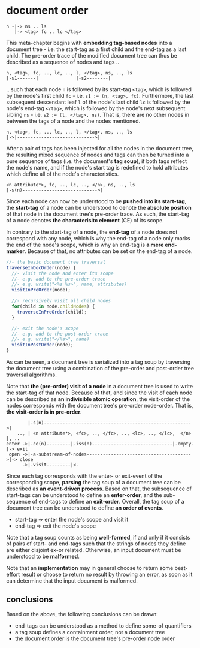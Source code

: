 
# document order

```
n -|-> ns .. ls
   |-> <tag> fc .. lc </tag>
```

This meta-chapter begins with **embedding tag-based nodes** into a document
tree - i.e. the start-tag as a first child and the end-tag as a last child.
The pre-order trace of the modified document tree can thus be described as
a sequence of nodes and tags ..

```
n, <tag>, fc, .., lc, .., l, </tag>, ns, .., ls
|-s1-------|              |-s2--------|
```

.. such that each node `n` is followed by its start-tag `<tag>`, which is
followed by the node's first child `fc` - i.e. `s1 := (n, <tag>, fc)`.
Furthermore, the last subsequent descendant leaf `l` of the node's last
child `lc` is followed by the node's end-tag `</tag>`, which is followed
by the node's next subsequent sibling `ns` - i.e. `s2 := (l, </tag>, ns)`.
That is, there are no other nodes in between the tags of a node and the
nodes mentioned.

```
n, <tag>, fc, .., lc, .., l, </tag>, ns, .., ls
|->|----------------------------->|
```

After a pair of tags has been injected for all the nodes in the document tree,
the resulting mixed sequence of nodes and tags can then be turned into a pure
sequence of tags (i.e. the document's **tag soup**), if both tags reflect the
node's name, and if the node's start tag is redefined to hold attributes which
define all of the node's characteristics.

```
<n attribute*>, fc, .., lc, .., </n>, ns, .., ls
|-s(n)---------------------------->|
```

Since each node can now be understood to be **pushed into its start-tag**, the
**start-tag** of a node can be understood to denote the **absolute position**
of that node in the document tree's pre-order trace. As such, the start-tag
of a node denotes **the characterisitc element** (CE) of its scope.

In contrary to the start-tag of a node, the **end-tag** of a node does not
correspond with any node, which is why the end-tag of a node only marks the
end of the node's scope, which is why an end-tag is **a mere end-marker**.
Because of that, no attributes can be set on the end-tag of a node.

```js
//- the basic document tree traversal
traverseInDocOrder(node) {
  //- visit the node and enter its scope
  //- e.g. add to the pre-order trace
  //- e.g. write("<%s %s>", name, attributes)
  visitInPreOrder(node);

  //- recursively visit all child nodes
  for(child in node.childNodes) {
    traverseInPreOrder(child);
  }

  //- exit the node's scope
  //- e.g. add to the post-order trace
  //- e.g. write("</%s>", name)
  visitInPostOrder(node);
}
```

As can be seen, a document tree is serialized into a tag soup by traversing
the document tree using a combination of the pre-order and post-order tree
traversal algorithms.

Note that **the (pre-order) visit of a node** in a document tree is used to
write the start-tag of that node. Because of that, and since the visit of each
node can be described as **an indivisible atomic operation**, the visit-order
of the nodes corresponds with the document tree's pre-order node-order. That
is, **the visit-order is in pre-order**.

```
        |-s(n)------------------------------------------------------->|
    .., | <n attribute*>, <fc>, .., </fc>, .., <lc>, .., </lc>,  </n> |, ..
enter ->|-ce(n)---------|-iss(n)------------------------------|-empty-|-> exit
 open ->|-a-substream-of-nodes--------------------------------------->|-> close
      ->|-visit---------|<-
```

Since each tag corresponds with the enter- or exit-event of the corresponding
scope, **parsing** the tag soup of a document tree can be described as
**an event-driven process**. Based on that, the subsequence of start-tags can
be understood to define an **enter-order**, and the sub-sequence of end-tags
to define an **exit-order**. Overall, the tag soup of a document tree can be
understood to define **an order of events**.

- start-tag => enter the node's scope and visit it
- end-tag => exit the node's scope

Note that a tag soup counts as being **well-formed**, if and only if it consists
of pairs of start- and end-tags such that the strings of nodes they define are
either disjoint ex-or related. Otherwise, an input document must be understood
to be **malformed**.

Note that an **implementation** may in general choose to return some best-effort
result or choose to return no result by throwing an error, as soon as it can
determine that the input document is malformed.

<!-- ======================================================================= -->
## conclusions

Based on the above, the following conclusions can be drawn:

- end-tags can be understood as a method to define some-of quantifiers
- a tag soup defines a containment order, not a document tree
- the document order is the document tree's pre-order node order
